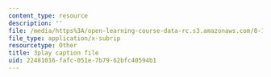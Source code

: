 ```yaml
---
content_type: resource
description: ''
file: /media/https%3A/open-learning-course-data-rc.s3.amazonaws.com/8-13-14-experimental-physics-i-ii-junior-lab-fall-2016-spring-2017/22481016fafc051e7b7962bfc40594b1_fSxEbNrIj2M.srt
file_type: application/x-subrip
resourcetype: Other
title: 3play caption file
uid: 22481016-fafc-051e-7b79-62bfc40594b1
---
```

